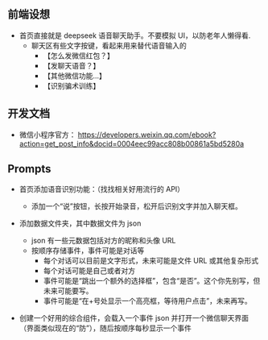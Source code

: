 ## 前端设想

- 首页直接就是 deepseek 语音聊天助手。不要模拟 UI，以防老年人懒得看.
    - 聊天区有些文字按键，看起来用来替代语音输入的
        - 【怎么发微信红包？】
        - 【发聊天语音？】
        - 【其他微信功能...】
        - 【识别骗术训练】

## 开发文档

- 微信小程序官方： https://developers.weixin.qq.com/ebook?action=get_post_info&docid=0004eec99acc808b00861a5bd5280a

## Prompts

- 首页添加语音识别功能：（找找相关好用流行的 API）
    - 添加一个“说”按钮，长按开始录音，松开后识别文字并加入聊天框。

- 添加数据文件夹，其中数据文件为 json
    - json 有一些元数据包括对方的昵称和头像 URL
    - 按顺序存储事件，事件可能是对话等
        - 每个对话可以目前是文字形式，未来可能是文件 URL 或其他复杂形式
        - 每个对话可能是自己或者对方
        - 事件可能是“跳出一个额外的选择框”，包含“是否”。这个你先别写，但未来可能要写。
        - 事件可能是“在+号处显示一个高亮框，等待用户点击”，未来再写。
- 创建一个好用的综合组件，会载入一个事件 json 并打开一个微信聊天界面（界面类似现在的“防”），随后按顺序每秒显示一个事件
